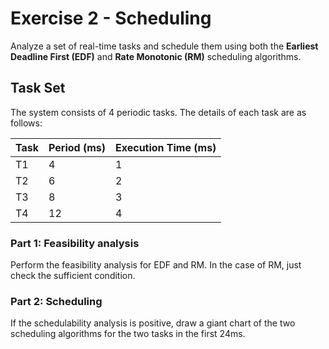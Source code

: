 # Exercise 2 - Scheduling


Analyze a set of real-time tasks and schedule them using both the **Earliest Deadline First (EDF)** and **Rate Monotonic (RM)** scheduling algorithms. 

## Task Set

The system consists of 4 periodic tasks. The details of each task are as follows:

| Task | Period (ms) | Execution Time (ms) |
|------|-------------|---------------------|
| T1   | 4           | 1                   |
| T2   | 6           | 2                   |
| T3   | 8           | 3                   |
| T4   | 12          | 4                   |

### Part 1: Feasibility analysis

Perform the feasibility analysis for EDF and RM. In the case of RM, just check the sufficient condition.


### Part 2: Scheduling

If the schedulability analysis is positive, draw a giant chart of the two scheduling algorithms for the two tasks in the first 24ms.

